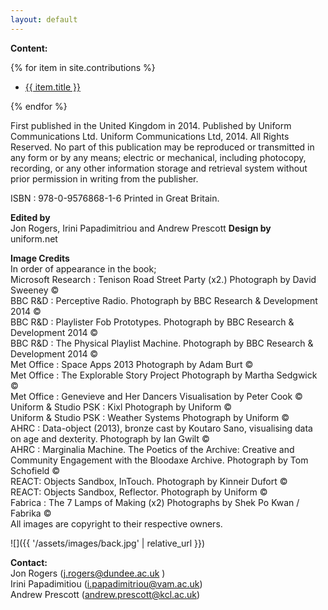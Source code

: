 ```yaml
---
layout: default
---
```


<b>Content:</b>

{% for item in site.contributions %}
<ul><li><a href="{{ site.baseurl }}{{ item.url }}">{{ item.title }}</a></li></ul>
{% endfor %}


First published in the United Kingdom in 2014. Published by Uniform Communications Ltd. Uniform Communications Ltd, 2014.
All Rights Reserved. No part of this publication may be reproduced or transmitted in any form or by any means; electric or mechanical, including photocopy, recording, or any other information storage and retrieval system without prior permission in writing from the publisher.

ISBN : 978-0-9576868-1-6 Printed in Great Britain.

**Edited by**  
Jon Rogers, Irini Papadimitriou and Andrew Prescott
**Design by**  
uniform.net

**Image Credits**  
In order of appearance in the book;  
Microsoft Research : Tenison Road Street Party (x2.) Photograph by David Sweeney ©  
BBC R&D : Perceptive Radio. Photograph by BBC Research & Development 2014 ©  
BBC R&D : Playlister Fob Prototypes. Photograph by BBC Research & Development 2014 ©  
BBC R&D : The Physical Playlist Machine. Photograph by BBC Research & Development 2014 ©  
Met Office : Space Apps 2013 Photograph by Adam Burt ©  
Met Office : The Explorable Story Project Photograph by Martha Sedgwick ©  
Met Office : Genevieve and Her Dancers Visualisation by Peter Cook ©  
Uniform & Studio PSK : Kixl Photograph by Uniform ©  
Uniform & Studio PSK : Weather Systems Photograph by Uniform ©  
AHRC : Data-object (2013), bronze cast by Koutaro Sano, visualising data on age and dexterity. Photograph by Ian Gwilt ©  
AHRC : Marginalia Machine. The Poetics of the Archive: Creative and Community Engagement with the Bloodaxe Archive. Photograph by Tom Schofield ©  
REACT: Objects Sandbox, InTouch. Photograph by Kinneir Dufort ©  
REACT: Objects Sandbox, Reflector. Photograph by Uniform ©  
Fabrica : The 7 Lamps of Making (x2) Photographs by Shek Po Kwan / Fabrika ©  
All images are copyright to their respective owners.

![]({{ '/assets/images/back.jpg' | relative_url }})

**Contact:**  
Jon Rogers (j.rogers@dundee.ac.uk )  
Irini Papadimitiou (i.papadimitriou@vam.ac.uk)  
Andrew Prescott (andrew.prescott@kcl.ac.uk)  
